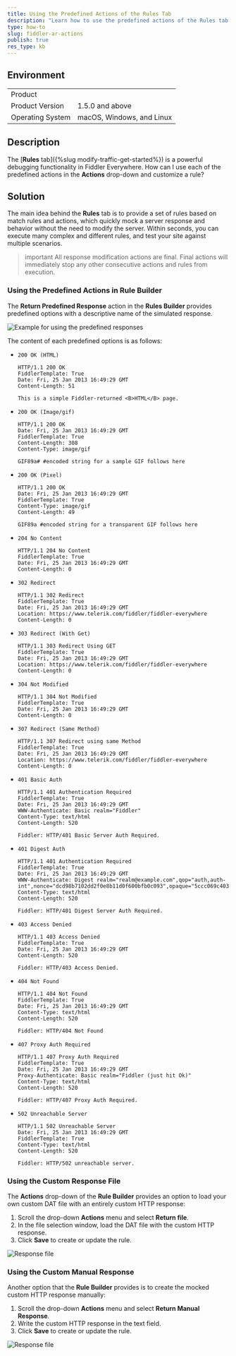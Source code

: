 ```yaml
---
title: Using the Predefined Actions of the Rules Tab
description: "Learn how to use the predefined actions of the Rules tab for mocking different HTTP responses when working with the Fiddler Everywhere web-debugging proxy."
type: how-to
slug: fiddler-ar-actions
publish: true
res_type: kb
---
```



## Environment

|   |   |
|---|---|
| Product  |
| Product Version | 1.5.0 and above  |
| Operating System | macOS, Windows, and Linux |

## Description

The [**Rules** tab]({%slug modify-traffic-get-started%}) is a powerful debugging functionality in Fiddler Everywhere. How can I use each of the predefined actions in the **Actions** drop-down and customize a rule?

## Solution

The main idea behind the **Rules** tab is to provide a set of rules based on match rules and actions, which quickly mock a server response and behavior without the need to modify the server. Within seconds, you can execute many complex and different rules, and test your site against multiple scenarios.

>important All response modification actions are final. Final actions will immediately stop any other consecutive actions and rules from execution.

### Using the Predefined Actions in Rule Builder

The **Return Predefined Response** action in the **Rules Builder** provides predefined options with a descriptive name of the simulated response.

![Example for using the predefined responses](../images/kb/dat-files/predefined-responses.png)

The content of each predefined options is as follows:


* `200 OK (HTML)`

    ```HTTP
    HTTP/1.1 200 OK
    FiddlerTemplate: True
    Date: Fri, 25 Jan 2013 16:49:29 GMT
    Content-Length: 51

    This is a simple Fiddler-returned <B>HTML</B> page.
    ```

* `200 OK (Image/gif)`

    ```HTTP
    HTTP/1.1 200 OK
    Date: Fri, 25 Jan 2013 16:49:29 GMT
    FiddlerTemplate: True
    Content-Length: 308
    Content-Type: image/gif

    GIF89a# #encoded string for a sample GIF follows here
    ```

* `200 OK (Pixel)`

    ```HTTP
    HTTP/1.1 200 OK
    Date: Fri, 25 Jan 2013 16:49:29 GMT
    FiddlerTemplate: True
    Content-Type: image/gif
    Content-Length: 49

    GIF89a #encoded string for a transparent GIF follows here
    ```

* `204 No Content`

    ```HTTP
    HTTP/1.1 204 No Content
    FiddlerTemplate: True
    Date: Fri, 25 Jan 2013 16:49:29 GMT
    Content-Length: 0
    ```

* `302 Redirect`

    ```HTTP
    HTTP/1.1 302 Redirect
    FiddlerTemplate: True
    Date: Fri, 25 Jan 2013 16:49:29 GMT
    Location: https://www.telerik.com/fiddler/fiddler-everywhere
    Content-Length: 0
    ```

* `303 Redirect (With Get)`

    ```HTTP
    HTTP/1.1 303 Redirect Using GET
    FiddlerTemplate: True
    Date: Fri, 25 Jan 2013 16:49:29 GMT
    Location: https://www.telerik.com/fiddler/fiddler-everywhere
    Content-Length: 0
    ```

* `304 Not Modified`

    ```HTTP
    HTTP/1.1 304 Not Modified
    FiddlerTemplate: True
    Date: Fri, 25 Jan 2013 16:49:29 GMT
    Content-Length: 0
    ```

* `307 Redirect (Same Method)`

    ```HTTP
    HTTP/1.1 307 Redirect using same Method
    FiddlerTemplate: True
    Date: Fri, 25 Jan 2013 16:49:29 GMT
    Location: https://www.telerik.com/fiddler/fiddler-everywhere
    Content-Length: 0
    ```

* `401 Basic Auth`

    ```HTTP
    HTTP/1.1 401 Authentication Required
    FiddlerTemplate: True
    Date: Fri, 25 Jan 2013 16:49:29 GMT
    WWW-Authenticate: Basic realm="Fiddler"
    Content-Type: text/html
    Content-Length: 520

    Fiddler: HTTP/401 Basic Server Auth Required.    
    ```

* `401 Digest Auth`

    ```HTTP
    HTTP/1.1 401 Authentication Required
    FiddlerTemplate: True
    Date: Fri, 25 Jan 2013 16:49:29 GMT
    WWW-Authenticate: Digest realm="realm@example.com",qop="auth,auth-int",nonce="dcd98b7102dd2f0e8b11d0f600bfb0c093",opaque="5ccc069c403ebaf9f0171e9517f40e41"
    Content-Type: text/html
    Content-Length: 520

    Fiddler: HTTP/401 Digest Server Auth Required.
    ```

* `403 Access Denied`

    ```HTTP
    HTTP/1.1 403 Access Denied
    FiddlerTemplate: True
    Date: Fri, 25 Jan 2013 16:49:29 GMT
    Content-Length: 520

    Fiddler: HTTP/403 Access Denied.   
    ```

* `404 Not Found`

    ```HTTP
    HTTP/1.1 404 Not Found
    FiddlerTemplate: True
    Date: Fri, 25 Jan 2013 16:49:29 GMT
    Content-Type: text/html
    Content-Length: 520

    Fiddler: HTTP/404 Not Found
    ```

* `407 Proxy Auth Required`

    ```HTTP
    HTTP/1.1 407 Proxy Auth Required
    FiddlerTemplate: True
    Date: Fri, 25 Jan 2013 16:49:29 GMT
    Proxy-Authenticate: Basic realm="Fiddler (just hit Ok)"
    Content-Type: text/html
    Content-Length: 520

    Fiddler: HTTP/407 Proxy Auth Required.
    ```

* `502 Unreachable Server`

    ```HTTP
    HTTP/1.1 502 Unreachable Server
    Date: Fri, 25 Jan 2013 16:49:29 GMT
    FiddlerTemplate: True
    Content-Type: text/html
    Content-Length: 520

    Fiddler: HTTP/502 unreachable server.
    ```

### Using the Custom Response File

The **Actions** drop-down of the **Rule Builder** provides an option to load your own custom DAT file with an entirely custom HTTP response:

1. Scroll the drop-down **Actions** menu and select **Return file**.
1. In the file selection window, load the DAT file with the custom HTTP response.
1. Click **Save** to create or update the rule.

![Response file](../images/kb/dat-files/kb-rules-response-file.png)

### Using the Custom Manual Response

Another option that the **Rule Builder** provides is to create the mocked custom HTTP response manually:

1. Scroll the drop-down **Actions** menu and select **Return Manual Response**.
1. Write the custom HTTP response in the text field.
1. Click **Save** to create or update the rule.

![Response file](../images/kb/dat-files/kb-rules-response-manul.png)

